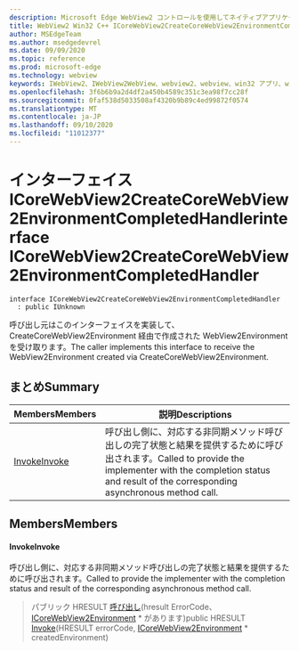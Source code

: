 ```yaml
---
description: Microsoft Edge WebView2 コントロールを使用してネイティブアプリケーションに web 技術 (HTML、CSS、JavaScript) を埋め込む
title: WebView2 Win32 C++ ICoreWebView2CreateCoreWebView2EnvironmentCompletedHandler
author: MSEdgeTeam
ms.author: msedgedevrel
ms.date: 09/09/2020
ms.topic: reference
ms.prod: microsoft-edge
ms.technology: webview
keywords: IWebView2、IWebView2WebView、webview2、webview、win32 アプリ、win32、edge、ICoreWebView2、ICoreWebView2Controller、browser control、edge html、ICoreWebView2CreateCoreWebView2EnvironmentCompletedHandler
ms.openlocfilehash: 3f6b6b9a2d4df2a450b4589c351c3ea98f7cc28f
ms.sourcegitcommit: 0faf538d5033508af4320b9b89c4ed99872f0574
ms.translationtype: MT
ms.contentlocale: ja-JP
ms.lasthandoff: 09/10/2020
ms.locfileid: "11012377"
---
```

# <span data-ttu-id="a4bfb-104">インターフェイス ICoreWebView2CreateCoreWebView2EnvironmentCompletedHandler</span><span class="sxs-lookup"><span data-stu-id="a4bfb-104">interface ICoreWebView2CreateCoreWebView2EnvironmentCompletedHandler</span></span> 

```
interface ICoreWebView2CreateCoreWebView2EnvironmentCompletedHandler
  : public IUnknown
```

<span data-ttu-id="a4bfb-105">呼び出し元はこのインターフェイスを実装して、CreateCoreWebView2Environment 経由で作成された WebView2Environment を受け取ります。</span><span class="sxs-lookup"><span data-stu-id="a4bfb-105">The caller implements this interface to receive the WebView2Environment created via CreateCoreWebView2Environment.</span></span>

## <span data-ttu-id="a4bfb-106">まとめ</span><span class="sxs-lookup"><span data-stu-id="a4bfb-106">Summary</span></span>

 <span data-ttu-id="a4bfb-107">Members</span><span class="sxs-lookup"><span data-stu-id="a4bfb-107">Members</span></span>                        | <span data-ttu-id="a4bfb-108">説明</span><span class="sxs-lookup"><span data-stu-id="a4bfb-108">Descriptions</span></span>
--------------------------------|---------------------------------------------
[<span data-ttu-id="a4bfb-109">Invoke</span><span class="sxs-lookup"><span data-stu-id="a4bfb-109">Invoke</span></span>](#invoke) | <span data-ttu-id="a4bfb-110">呼び出し側に、対応する非同期メソッド呼び出しの完了状態と結果を提供するために呼び出されます。</span><span class="sxs-lookup"><span data-stu-id="a4bfb-110">Called to provide the implementer with the completion status and result of the corresponding asynchronous method call.</span></span>

## <span data-ttu-id="a4bfb-111">Members</span><span class="sxs-lookup"><span data-stu-id="a4bfb-111">Members</span></span>

#### <span data-ttu-id="a4bfb-112">Invoke</span><span class="sxs-lookup"><span data-stu-id="a4bfb-112">Invoke</span></span> 

<span data-ttu-id="a4bfb-113">呼び出し側に、対応する非同期メソッド呼び出しの完了状態と結果を提供するために呼び出されます。</span><span class="sxs-lookup"><span data-stu-id="a4bfb-113">Called to provide the implementer with the completion status and result of the corresponding asynchronous method call.</span></span>

> <span data-ttu-id="a4bfb-114">パブリック HRESULT [呼び出し](#invoke)(hresult ErrorCode、 [ICoreWebView2Environment](icorewebview2environment.md) \* があります)</span><span class="sxs-lookup"><span data-stu-id="a4bfb-114">public HRESULT [Invoke](#invoke)(HRESULT errorCode, [ICoreWebView2Environment](icorewebview2environment.md) \* createdEnvironment)</span></span>

